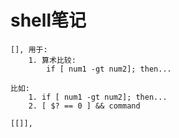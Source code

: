 # shell笔记

    [], 用于:
        1. 算术比较:
            if [ num1 -gt num2]; then...

    比如:
        1. if [ num1 -gt num2]; then...
        2. [ $? == 0 ] && command

    [[]],
